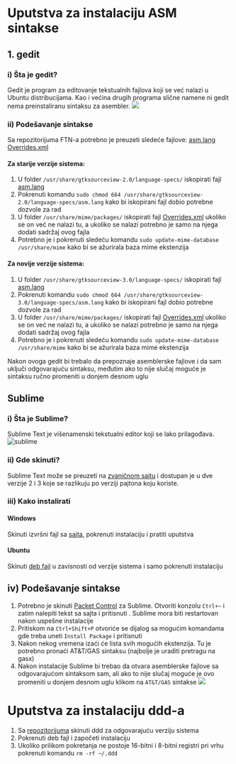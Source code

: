 Uputstva za instalaciju ASM sintakse
=======================

## 1. gedit
### i) Šta je gedit?
Gedit je program za editovanje tekstualnih fajlova koji se već nalazi u Ubuntu distribucijama. Kao i većina drugih programa slične namene ni gedit nema preinstaliranu sintaksu za asembler.
![](http://i.stack.imgur.com/rXTxF.png)

### ii) Podešavanje sintakse
Sa repozitorijuma FTN-a potrebno je preuzeti sledeće fajlove:
[asm.lang](http://www.acs.uns.ac.rs/sr/filebrowser/download/1882900)
[Overrides.xml](http://www.acs.uns.ac.rs/sr/filebrowser/download/1882902)

#### Za starije verzije sistema:
1. U folder `/usr/share/gtksourceview-2.0/language-specs/` iskopirati fajl [asm.lang](http://www.acs.uns.ac.rs/sr/filebrowser/download/1882900)
2. Pokrenuti komandu `sudo chmod 664 /usr/share/gtksourceview-2.0/language-specs/asm.lang` kako bi iskopirani fajl dobio potrebne dozvole za rad
3. U folder `/usr/share/mime/packages/` iskopirati fajl [Overrides.xml](http://www.acs.uns.ac.rs/sr/filebrowser/download/1882902) ukoliko se on već ne nalazi tu, a ukoliko se nalazi potrebno je samo na njega dodati sadržaj ovog fajla
4. Potrebno je i pokrenuti sledeću komandu `sudo update-mime-database /usr/share/mime` kako bi se ažurirala baza mime ekstenzija

#### Za novije verzije sistema:
1. U folder `/usr/share/gtksourceview-3.0/language-specs/` iskopirati fajl [asm.lang](http://www.acs.uns.ac.rs/sr/filebrowser/download/1882900)
2. Pokrenuti komandu `sudo chmod 664 /usr/share/gtksourceview-3.0/language-specs/asm.lang` kako bi iskopirani fajl dobio potrebne dozvole za rad
3. U folder `/usr/share/mime/packages/` iskopirati fajl [Overrides.xml](http://www.acs.uns.ac.rs/sr/filebrowser/download/1882902) ukoliko se on već ne nalazi tu, a ukoliko se nalazi potrebno je samo na njega dodati sadržaj ovog fajla
4. Potrebno je i pokrenuti sledeću komandu `sudo update-mime-database /usr/share/mime` kako bi se ažurirala baza mime ekstenzija

Nakon ovoga gedit bi trebalo da prepoznaje asemblerske fajlove i da sam uključi odgovarajuću sintaksu, međutim ako to nije slučaj moguće je sintaksu ručno promeniti u donjem desnom uglu


## Sublime
### i) Šta je Sublime?
Sublime Text je višenamenski tekstualni editor koji se lako prilagođava.
![sublime](https://www.sublimetext.com/screenshots/alpha_goto_anything2_large.png)

### ii) Gde skinuti?
Sublime Text može se preuzeti na [zvaničnom sajtu](https://www.sublimetext.com/) i dostupan je u dve verzije 2 i 3 koje se razlikuju po verziji pajtona koju koriste.

### iii) Kako instalirati
#### Windows
Skinuti izvršni fajl sa [sajta](https://www.sublimetext.com/), pokrenuti instalaciju i pratiti uputstva
#### Ubuntu
Skinuti [deb fajl](https://www.sublimetext.com/) u zavisnosti od verzije sistema i samo pokrenuti instalaciju

## iv) Podešavanje sintakse
1. Potrebno je skinuti [Packet Control](https://packagecontrol.io/) za Sublime.
Otvoriti konzolu `Ctrl+~` i zatim nalepiti tekst sa sajta i pritisnuti <ENTER>. Sublime mora biti restartovan nakon uspеšne instalacije</br>
2. Pritiskom na `Ctrl+Shift+P` otvoriće se dijalog sa mogućim komandama gde treba uneti `Install Package` i pritisnuti <ENTER>
3. Nakon nekog vremena izaći će lista svih mogućih ekstenzija. Tu je potrebno pronaći AT&T/GAS sintaksu (najbolje je uraditi pretragu na gasx)
4. Nakon instalacije Sublime bi trebao da otvara asemblerske fajlove sa odgovarajućom sintaksom sam, ali ako to nije slučaj moguće je ovo promeniti u donjem desnom uglu klikom na `AT&T/GAS` sintakse
![](https://raw.githubusercontent.com/calculuswhiz/Assembly-Syntax-Definition/master/screencap/gdb_demo.png)

Uputstva za instalaciju ddd-a
=======================
1. Sa [repozitorijuma](http://www.acs.uns.ac.rs/sr/node/237/178) skinuti ddd za odgovarajuću verziju sistema
2. Pokrenuti deb fajl i započeti instalaciju
3. Ukoliko prilikom pokretanja ne postoje 16-bitni i 8-bitni registri pri vrhu pokrenuti komandu `rm -rf ~/.ddd`